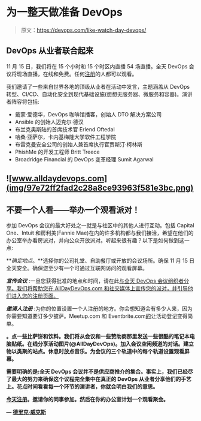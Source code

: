 # 为一整天做准备 DevOps

> 原文：<https://devops.com/like-watch-day-devops/>

## DevOps 从业者联合起来

11 月 15 日，我们将在 15 个小时和 15 个时区内直播 54 场直播。全天 DevOps 会议将现场直播，在线和免费。任何[注册](http://alldaydevops.com)的人都可以观看。

我们邀请了一些来自世界各地的顶级从业者在活动中发言，主题涵盖从 DevOps 转型、CI/CD、自动化安全到现代基础设施(想想无服务器、微服务和容器)。演讲者阵容将包括:

*   戴蒙·爱德华，DevOps 咖啡馆播客，创始人 DTO 解决方案公司
*   Ansible 的创始人迈克尔·德汉
*   布兰克奥斯陆的首席技术官 Erlend Oftedal
*   哈桑·亚萨尔，卡内基梅隆大学软件工程学院
*   布雷克曼安全公司的创始人兼首席执行官贾斯汀·柯林斯
*   PhishMe 的开发工程师 Britt Treece
*   Broadridge Financial 的 DevOps 变革经理 Sumit Agarwal

## ![www.alldaydevops.com](img/97e72ff2fad2c28a8ce93963f581e3bc.png)

## 不要一个人看——举办一个观看派对！

参加 DevOps 会议的最大好处之一就是与社区中的其他人进行互动。包括 Capital One、Intuit 和房利美(Fannie Mae)在内的许多机构都与我们接洽，希望在他们的办公室举办看房派对，并向公众开放派对。听起来很有趣？以下是如何做到这一点:

***确定地点*。**选择你的公司礼堂、自助餐厅或开放的会议场所。确保 11 月 15 日全天安全。确保您至少有一个可通过互联网访问的观看屏幕。

***宣传会议*** :一旦您获得批准的地点和时间，请在此[与全天 DevOps 会议组织者分享。我们将帮助您在 AllDayDevOps.com 和社交媒体上宣传您的派对，并引导他们进入您的注册页面。](/cdn-cgi/l/email-protection#c9fbf9f8ffe4a8a5a5e4ada8b0e4adacbfa6b9bae4aebba6bcb989baa6a7a8bdb0b9ace7aaa6a4)

***邀请人注册*** :为你的位置设置一个人注册的地方。你会想知道会有多少人来，因为你需要知道要订多少披萨。Meetup.com 和 Eventbrite.com[的](https://www.eventbrite.com/)让活动登记变得简单。

**。点一些比萨饼和饮料。我们将从会议和一些赞助商那里发送一些很酷的笔记本电脑贴纸。在线分享活动图片(@AllDayDevOps)。加入会议空闲频道的对话。建立物以类聚的站点。休息时放点音乐。为会议的三个轨道中的每个轨道设置观看屏幕。**

**需要明确的是:全天 DevOps 会议并不是供应商推介的集合。事实上，我们已经尽了最大的努力来确保这个议程完全集中在真正的 DevOps 从业者分享他们的手艺上。花点时间看看每一个环节的演讲者，你就会明白我们的意思。**

**[今天注册](http://www.alldaydevops.com)。邀请你的同事参加。然后在你的办公室计划一个观看聚会。**

**— [德里克·威克斯](https://devops.com/author/derek-e-weeks/)**